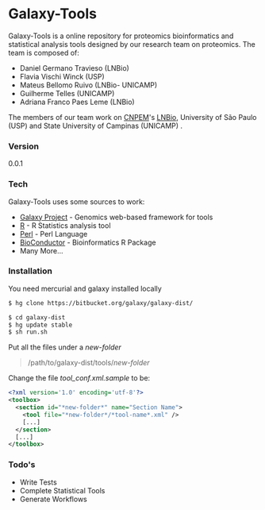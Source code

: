 # Galaxy-Tools

Galaxy-Tools is a online repository for proteomics bioinformatics and statistical analysis tools designed by our research team on proteomics. The team is composed of:

  - Daniel Germano Travieso (LNBio)
  - Flavia Vischi Winck     (USP)
  - Mateus Bellomo Ruivo    (LNBio- UNICAMP)
  - Guilherme Telles        (UNICAMP)
  - Adriana Franco Paes Leme  (LNBio)

The members of our team work on [CNPEM]'s [LNBio], University of São Paulo (USP) and State University of Campinas (UNICAMP) .

### Version
0.0.1

### Tech

Galaxy-Tools uses some sources to work:
* [Galaxy Project] - Genomics web-based framework for tools
* [R] - R Statistics analysis tool
* [Perl] - Perl Language
* [BioConductor] - Bioinformatics R Package
* Many More...

### Installation

You need mercurial and galaxy installed locally

```sh
$ hg clone https://bitbucket.org/galaxy/galaxy-dist/
```

```sh
$ cd galaxy-dist
$ hg update stable
$ sh run.sh
```

Put all the files under a *new-folder*
> /path/to/galaxy-dist/tools/*new-folder*

Change the file *tool_conf.xml.sample* to be:
```xml
<?xml version='1.0' encoding='utf-8'?>
<toolbox>
  <section id="*new-folder*" name="Section Name">
    <tool file="*new-folder*/*tool-name*.xml" />
    [...]
  </section>
  [...]
</toolbox>
```

### Todo's

 - Write Tests
 - Complete Statistical Tools
 - Generate Workflows

[CNPEM]:http://cnpem.br
[LNBio]:http://lnbio.cnpem.br/
[Galaxy Project]:http://galaxyproject.org/
[R]:http://www.r-project.org/
[Perl]:https://www.perl.org/
[BioConductor]:http://bioconductor.org/
